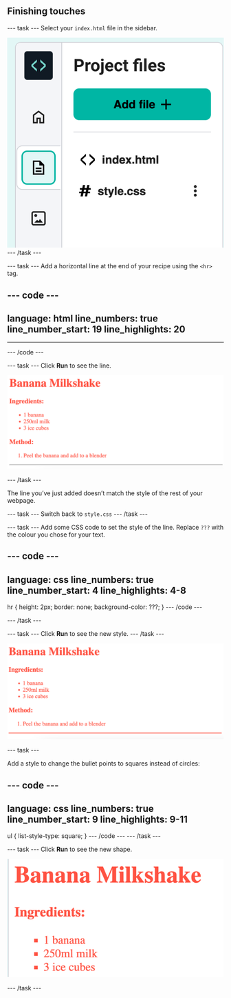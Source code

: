## Finishing touches

--- task ---
Select your `index.html` file in the sidebar.

![Sidebar of the code editor showing two files - index.html and style.css](images/recipe-sidebar.png)
--- /task ---

--- task ---
Add a horizontal line at the end of your recipe using the `<hr>` tag.

--- code ---
---
language: html
line_numbers: true
line_number_start: 19
line_highlights: 20
---
</ol>
<hr>
--- /code ---

--- task --- 
Click **Run** to see the line.

![A banana milkshake recipe in light red text with a grey line underneath it](images/recipe-hr.png)

--- /task ---

The line you’ve just added doesn’t match the style of the rest of your webpage.

--- task ---
Switch back to `style.css` 
--- /task ---

--- task ---
Add some CSS code to set the style of the line. Replace `???` with the colour you chose for your text.

--- code ---
---
language: css
line_numbers: true
line_number_start: 4
line_highlights: 4-8
---
hr {
    height: 2px;
    border: none;
    background-color: ???;
}
--- /code ---

--- /task ---

--- task ---
Click **Run** to see the new style.
--- /task ---

![A recipe for banana milkshake in light red with a light red line underneath it](images/recipe-hr-css.png)

--- task ---

Add a style to change the bullet points to squares instead of circles:

--- code ---
---
language: css
line_numbers: true
line_number_start: 9
line_highlights: 9-11
---
ul {
    list-style-type: square;
}
--- /code ---
--- /task ---

--- task ---
Click **Run** to see the new shape.

![A recipe for banana milkshake with bullet points in the shape of squares](images/recipe-ul-css.png)

--- /task ---